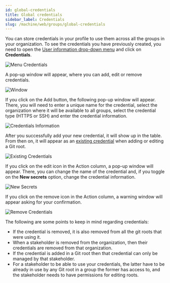 ```yaml
---
id: global-credentials
title: Global credentials
sidebar_label: Credentials
slug: /machine/web/groups/global-credentials
---
```


You can store credentials in your
profile to use them across all
the groups in your organization.
To see the credentials you
have previously created,
you need to open the
[User information drop-down menu](/machine/web/user-information)
and click on **Credentials**.

![Menu Credentials](https://res.cloudinary.com/fluid-attacks/image/upload/v1657298600/docs/web/groups/credentials/menu_credentials.png)

A pop-up window will appear,
where you can add,
edit or remove credentials.

![Window](https://res.cloudinary.com/fluid-attacks/image/upload/v1657298600/docs/web/groups/credentials/pop_up_window.png)

If you click on the Add button,
the following pop-up window will appear.
There,
you will need to enter a unique
name for the credential,
select the organization where it
will be available to all groups,
select the credential type (HTTPS or SSH)
and enter the credential information.

![Credentials Information](https://res.cloudinary.com/fluid-attacks/image/upload/v1657298600/docs/web/groups/credentials/credentials_infor.png)

After you successfully
add your new credential,
it will show up in the table.
From then on,
it will appear as an
[existing credential](/machine/web/groups/scope/roots#existing-credentials)
when adding or editing a Git root.

![Existing Credentials](https://res.cloudinary.com/fluid-attacks/image/upload/v1657298600/docs/web/groups/credentials/existing_credential.png)

If you click on the edit icon
in the Action column,
a pop-up window will appear.
There,
you can change the name of
the credential and,
if you toggle on the
**New secrets** option,
change the credential information.

![New Secrets](https://res.cloudinary.com/fluid-attacks/image/upload/v1657298600/docs/web/groups/credentials/new_secrets.png)

If you click on the remove
icon in the Action column,
a warning window will appear
asking for your confirmation.

![Remove Credentials](https://res.cloudinary.com/fluid-attacks/image/upload/v1657298601/docs/web/groups/credentials/remove_credentials.png)

The following are some points to
keep in mind regarding credentials:

- If the credential is removed,
  it is also removed from all
  the git roots that were using it.
- When a stakeholder is removed
  from the organization,
  then their credentials are
  removed from that organization.
- If the credential is added in a
  Git root then that credential can
  only be managed by that stakeholder.
- For a stakeholder to be able
  to use your credentials,
  the latter have to be already
  in use by any Git root in a
  group the former has access to,
  and the stakeholder needs to
  have permissions for editing roots.
